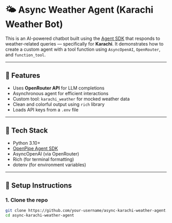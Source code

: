 # 🌤️ Async Weather Agent (Karachi Weather Bot)

This is an AI-powered chatbot built using the [Agent SDK](https://github.com/OpenPipe/agent-sdk) that responds to weather-related queries — specifically for **Karachi**. It demonstrates how to create a custom agent with a tool function using `AsyncOpenAI`, `OpenRouter`, and `function_tool`.

---

## 🚀 Features

- Uses **OpenRouter API** for LLM completions
- Asynchronous agent for efficient interactions
- Custom tool: `karachi_weather` for mocked weather data
- Clean and colorful output using `rich` library
- Loads API keys from a `.env` file

---

## 🧠 Tech Stack

- Python 3.10+
- [OpenPipe Agent SDK](https://github.com/OpenPipe/agent-sdk)
- AsyncOpenAI (via OpenRouter)
- Rich (for terminal formatting)
- dotenv (for environment variables)

---

## 🔧 Setup Instructions

### 1. Clone the repo

```bash
git clone https://github.com/your-username/async-karachi-weather-agent.git
cd async-karachi-weather-agent
